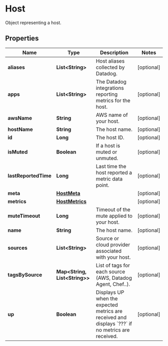 

# Host

Object representing a host.

## Properties

Name | Type | Description | Notes
------------ | ------------- | ------------- | -------------
**aliases** | **List&lt;String&gt;** | Host aliases collected by Datadog. |  [optional]
**apps** | **List&lt;String&gt;** | The Datadog integrations reporting metrics for the host. |  [optional]
**awsName** | **String** | AWS name of your host. |  [optional]
**hostName** | **String** | The host name. |  [optional]
**id** | **Long** | The host ID. |  [optional]
**isMuted** | **Boolean** | If a host is muted or unmuted. |  [optional]
**lastReportedTime** | **Long** | Last time the host reported a metric data point. |  [optional]
**meta** | [**HostMeta**](HostMeta.md) |  |  [optional]
**metrics** | [**HostMetrics**](HostMetrics.md) |  |  [optional]
**muteTimeout** | **Long** | Timeout of the mute applied to your host. |  [optional]
**name** | **String** | The host name. |  [optional]
**sources** | **List&lt;String&gt;** | Source or cloud provider associated with your host. |  [optional]
**tagsBySource** | **Map&lt;String, List&lt;String&gt;&gt;** | List of tags for each source (AWS, Datadog Agent, Chef..). |  [optional]
**up** | **Boolean** | Displays UP when the expected metrics are received and displays &#x60;???&#x60; if no metrics are received. |  [optional]



